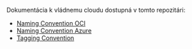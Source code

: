 Dokumentácia k vládnemu cloudu dostupná v tomto repozitári: 
- [Naming Convention OCI](https://github.com/slovak-egov/vladny-cloud/blob/main/oci-naming-convention.md)
- [Naming Convention Azure](https://github.com/slovak-egov/vladny-cloud/blob/main/azure-naming-convention.md)
- [Tagging Convention](https://github.com/slovak-egov/vladny-cloud/blob/main/azure-naming-convention.md)
